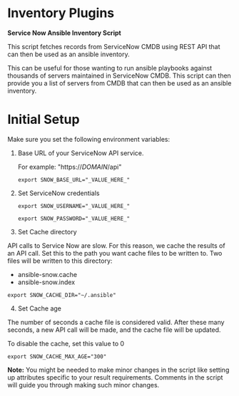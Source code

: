 # Inventory Plugins
**Service Now Ansible Inventory Script**

This script fetches records from ServiceNow CMDB using REST API that can then be used as an ansible inventory.

This can be useful for those wanting to run ansible playbooks against thousands of servers maintained in ServiceNow CMDB.
This script can then provide you a list of servers from CMDB that can then be used as an ansible inventory.

# Initial Setup
Make sure you set the following environment variables:

1. Base URL of your ServiceNow API service.
  
   For example: "https://_DOMAIN_/api"

   ```export SNOW_BASE_URL="_VALUE_HERE_"```

2. Set ServiceNow credentials

   ```export SNOW_USERNAME="_VALUE_HERE_"```

   ```export SNOW_PASSWORD="_VALUE_HERE_"```

3. Set Cache directory

 API calls to Service Now are slow. For this reason, we cache the results
 of an API call. Set this to the path you want cache files to be written
 to. Two files will be written to this directory:
  - ansible-snow.cache
  - ansible-snow.index
   
  ```export SNOW_CACHE_DIR="~/.ansible"```

4. Set Cache age

 The number of seconds a cache file is considered valid. After these many
 seconds, a new API call will be made, and the cache file will be updated.

 To disable the cache, set this value to 0
 
  ```export SNOW_CACHE_MAX_AGE="300"```

**Note:**
You might be needed to make minor changes in the script like setting up attributes specific to your result requirements.
Comments in the script will guide you through making such minor changes.
